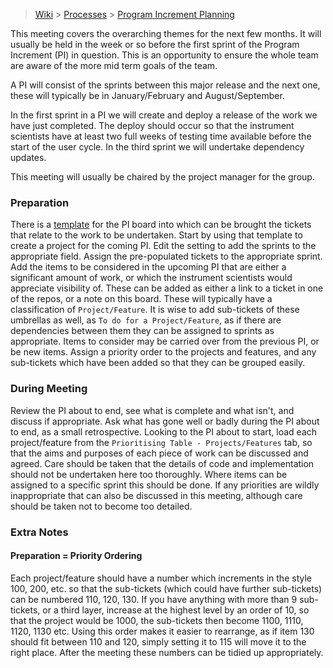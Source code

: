 > [Wiki](Home) > [Processes](Processes) > [Program Increment Planning](PI-Planning)

This meeting covers the overarching themes for the next few months. It will usually be held in the week or so before the first sprint of the Program Increment (PI) in question. This is an opportunity to ensure the whole team are aware of the more mid term goals of the team.

A PI will consist of the sprints between this major release and the next one, these will typically be in January/February and August/September.

In the first sprint in a PI we will create and deploy a release of the work we have just completed. The deploy should occur so that the instrument scientists have at least two full weeks of testing time available before the start of the user cycle. In the third sprint we will undertake dependency updates.

This meeting will usually be chaired by the project manager for the group.

### Preparation

There is a [template](https://github.com/orgs/ISISComputingGroup/projects?query=is%3Aopen+is%3Atemplate) for the PI board into which can be brought the tickets that relate to the work to be undertaken.
Start by using that template to create a project for the coming PI.
Edit the setting to add the sprints to the appropriate field. Assign the pre-populated tickets to the appropriate sprint.
Add the items to be considered in the upcoming PI that are either a significant amount of work, or which the instrument scientists would appreciate visibility of. These can be added as either a link to a ticket in one of the repos, or a note on this board. These will typically have a classification of `Project/Feature`. It is wise to add sub-tickets of these umbrellas as well, as `To do for a Project/Feature`, as if there are dependencies between them they can be assigned to sprints as appropriate.
Items to consider may be carried over from the previous PI, or be new items.
Assign a priority order to the projects and features, and any sub-tickets which have been added so that they can be grouped easily.

### During Meeting

Review the PI about to end, see what is complete and what isn't, and discuss if appropriate.
Ask what has gone well or badly during the PI about to end, as a small retrospective.
Looking to the PI about to start, load each project/feature  from the `Prioritising Table - Projects/Features` tab, so that the aims and purposes of each piece of work can be discussed and agreed. Care should be taken that the details of code and implementation should not be undertaken here too thoroughly.
Where items can be assigned to a specific sprint this should be done. If any priorities are wildly inappropriate that can also be discussed in this meeting, although care should be taken not to become too detailed.

### Extra Notes
#### Preparation = Priority Ordering
Each project/feature should have a number which increments in the style 100, 200, etc. so that the sub-tickets (which could have further sub-tickets) can be numbered 110, 120, 130. If you have anything with more than 9 sub-tickets, or a third layer, increase at the highest level by an order of 10, so that the project would be 1000, the sub-tickets then become 1100, 1110, 1120, 1130 etc. Using this order makes it easier to rearrange, as if item 130 should fit between 110 and 120, simply setting it to 115 will move it to the right place.
After the meeting these numbers can be tidied up appropriately.